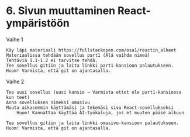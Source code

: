 

# 6. Sivun muuttaminen React-ympäristöön

Vaihe 1

    Käy läpi materiaali https://fullstackopen.com/osa1/reactin_alkeet
    Materiaalissa tehdään sovellus part1 (Älä vaihda nimeä)
    Tehtäviä 1.1-1.2 ei tarvitse tehdä.
    Tee sovellus gitiin ja laita linkki part1-kansioon palautukseen.
    Huom! Varmista, että git on ajantasalla.

Vaihe 2

    Tee uusi sovellus (uusi kansio → Varmista ettet ole part1-kansiossa kun teet)
    Anna sovelluksen nimeksi omasivu
    Muuta aikasemmin käyttämäsi ja tekemäsi sivu React-sovellukseksi
        Huom! Kannattaa käyttää AI-työkaluja, jos et muuten pääse alkuun

    Tee sovellus gitiin ja laita linkki omasivu-kansioon palautukseen.
    Huom! Varmista, että git on ajantasalla.
